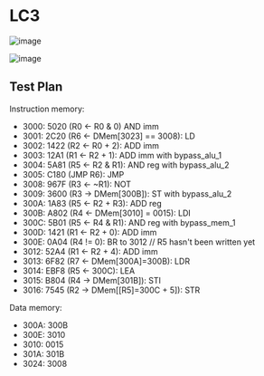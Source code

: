 # LC3
![image](https://github.com/coolnikitav/learning/assets/30304422/28a4dc9e-65af-4c24-a04c-d40f763849bf)

![image](https://github.com/coolnikitav/learning/assets/30304422/66056a8c-8f12-464f-b810-f332a8bdde21)

## Test Plan
Instruction memory:
- 3000: 5020 (R0 <- R0 & 0) AND imm
- 3001: 2C20 (R6 <- DMem[3023] == 3008): LD
- 3002: 1422 (R2 <- R0 + 2): ADD imm
- 3003: 12A1 (R1 <- R2 + 1): ADD imm with bypass_alu_1
- 3004: 5A81 (R5 <- R2 & R1): AND reg with bypass_alu_2
- 3005: C180 (JMP R6): JMP
- 3008: 967F (R3 <- ~R1): NOT
- 3009: 3600 (R3 -> DMem[300B]): ST with bypass_alu_2
- 300A: 1A83 (R5 <- R2 + R3): ADD reg
- 300B: A802 (R4 <- DMem[3010] = 0015): LDI
- 300C: 5B01 (R5 <- R4 & R1): AND reg with bypass_mem_1
- 300D: 1421 (R1 <- R2 + 0): ADD imm
- 300E: 0A04 (R4 != 0): BR to 3012  // R5 hasn't been written yet
- 3012: 52A4 (R1 <- R2 + 4): ADD imm
- 3013: 6F82 (R7 <- DMem[300A]=300B): LDR
- 3014: EBF8 (R5 <- 300C): LEA
- 3015: B804 (R4 -> DMem[301B]): STI 
- 3016: 7545 (R2 -> DMem[[R5]=300C + 5]): STR

Data memory:
- 300A: 300B
- 300E: 3010
- 3010: 0015
- 301A: 301B
- 3024: 3008
